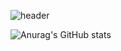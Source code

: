 <!-- 헤더 -->
![header](https://capsule-render.vercel.app/api?type=Slice&color=auto&height=200&section=header&text=Hello%<br>20i'm%20DaeHyeong&fontSize=60&fontAlign=100)



<!-- github stats 테마 설정 -->

![Anurag's GitHub stats](https://github-readme-stats.vercel.app/api?username=pdhruby&show_icons=true&theme=merko)

<!-- 
[![Top Langs](https://github-readme-stats.vercel.app/api/top-langs/?username=pdhruby&layout=compact)](https://github.com/pdhruby/github-readme-stats)


<!--
**pdhruby/pdhruby** is a ✨ _special_ ✨ repository because its `README.md` (this file) appears on your GitHub profile.

Here are some ideas to get you started:

- 🔭 I’m currently working on ...
- 🌱 I’m currently learning ...
- 👯 I’m looking to collaborate on ...
- 🤔 I’m looking for help with ...
- 💬 Ask me about ...
- 📫 How to reach me: ...
- 😄 Pronouns: ...
- ⚡ Fun fact: ...
-->
